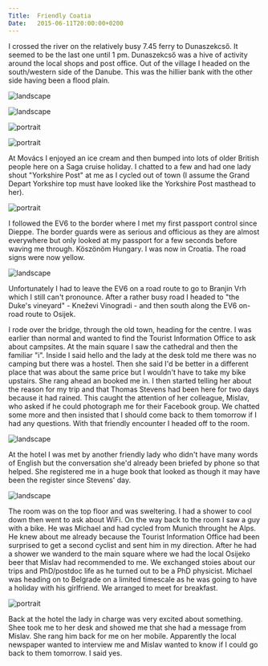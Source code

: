 ```yaml
---
Title:	Friendly Coatia
Date:	2015-06-11T20:00:00+0200
---
```


I crossed the river on the relatively busy 7.45 ferry to Dunaszekcs&#337;. It seemed to be the last one until 1 pm. Dunaszekcs&#337; was a hive of activity around the local shops and post office. Out of the village I headed on the south/western side of the Danube. This was the hillier bank with the other side having been a flood plain.

![landscape](https://farm4.staticflickr.com/3813/19447066342_5e41b7487c_z_d.jpg "Ferry across the Danube")

![landscape](https://farm1.staticflickr.com/284/18832775913_f86e5f85bf_z_d.jpg "Leaving Dunaszekcs&#337;")

![portrait](https://farm1.staticflickr.com/275/19265840478_eb83f23a08_z_d.jpg "Field")

![portrait](https://farm1.staticflickr.com/391/19427329036_9f72431894_z_d.jpg "Cycle lane")

At Mov&aacute;cs I enjoyed an ice cream and then bumped into lots of older British people here on a Saga cruise holiday. I chatted to a few and had one lady shout "Yorkshire Post" at me as I cycled out of town (I assume the Grand Depart Yorkshire top must have looked like the Yorkshire Post masthead to her).

![portrait](https://farm1.staticflickr.com/505/19427343316_f3f6680b81_z_d.jpg "Mov&aacute;s")

I followed the EV6 to the border where I met my first passport control since Dieppe. The border guards were as serious and officious as they are almost everywhere but only looked at my passport for a few seconds before waving me through. K&ouml;sz&ouml;n&ouml;m Hungary. I was now in Croatia. The road signs were now yellow. 

![landscape](https://farm1.staticflickr.com/477/18830952284_b9688013f1_z_d.jpg "Croatia")

Unfortunately I had to leave the EV6 on a road route to go to Branjin Vrh which I still can't pronounce. After a rather busy road I headed to "the Duke's vineyard" - Kne&#382;evi Vinogradi - and then south along the EV6 on-road route to Osijek.

I rode over the bridge, through the old town, heading for the centre. I was earlier than normal and wanted to find the Tourist Information Office to ask about campsites. At the main square I saw the cathedral and then the familiar "i". Inside I said hello and the lady at the desk told me there was no camping but there was a hostel. Then she said I'd be better in a different place that was about the same price but I wouldn't have to take my bike upstairs. She rang ahead an booked me in. I then started telling her about the reason for my trip and that Thomas Stevens had been here for two days because it had rained. This caught the attention of her colleague, Mislav, who asked if he could photograph me for their Facebook group. We chatted some more and then insisted that I should come back to them tomorrow if I had any questions. With that friendly encounter I headed off to the room.

![landscape](https://farm1.staticflickr.com/280/19265893900_69e10c70ac_z_d.jpg "Osijek Tourist Information Office")

At the hotel I was met by another friendly lady who didn't have many words of English but the conversation she'd already been briefed by phone so that helped. She registered me in a huge book that looked as though it may have been the register since Stevens' day.

![landscape](https://farm1.staticflickr.com/556/19265919680_1350e3bc3c_z_d.jpg "Checking in")

The room was on the top floor and was sweltering. I had a shower to cool down then went to ask about WiFi. On the way back to the room I saw a guy with a bike. He was Michael and had cycled from Munich throught he Alps. He knew about me already because the Tourist Information Office had been surprised to get a second cyclist and sent him in my direction. After he had a shower we wanderd to the main square where we had the local Osijeko beer that Mislav had recommended to me. We exchanged stoies about our trips and PhD/postdoc life as he turned out to be a PhD physicist. Michael was heading on to Belgrade on a limited timescale as he was going to have a holiday with his girlfriend. We arranged to meet for breakfast.

![portrait](https://farm1.staticflickr.com/455/19427417466_03d8d97678_z_d.jpg "Michael from Munich")

Back at the hotel the lady in charge was very excited about something. Shee took me to her desk and showed me that she had a message from Mislav. She rang him back for me on her mobile. Apparently the local newspaper wanted to interview me and Mislav wanted to know if I could go back to them tomorrow. I said yes.